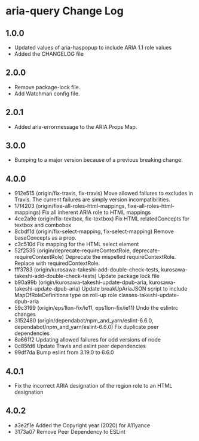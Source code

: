 # aria-query Change Log

## 1.0.0

- Updated values of aria-haspopup to include ARIA 1.1 role values
- Added the CHANGELOG file

## 2.0.0

- Remove package-lock file.
- Add Watchman config file.

## 2.0.1

- Added aria-errormessage to the ARIA Props Map.

## 3.0.0

- Bumping to a major version because of a previous breaking change.

## 4.0.0

- 912e515 (origin/fix-travis, fix-travis) Move allowed failures to excludes in Travis. The current failures are simply version incompatibilities.
- 17f4203 (origin/fixe-all-roles-html-mappings, fixe-all-roles-html-mappings) Fix all inherent ARIA role to HTML mappings
- 4ce2a9e (origin/fix-textbox, fix-textbox) Fix HTML relatedConcepts for textbox and combobox
- 8cbdf1d (origin/fix-select-mapping, fix-select-mapping) Remove baseConcepts as a prop.
- c3c510d Fix mapping for the HTML select element
- 52f2535 (origin/deprecate-requireContextRole, deprecate-requireContextRole) Deprecate the mispelled requireContextRole. Replace with requiredContextRole.
- fff3783 (origin/kurosawa-takeshi-add-double-check-tests, kurosawa-takeshi-add-double-check-tests) Update package lock file
- b90a99b (origin/kurosawa-takeshi-update-dpub-aria, kurosawa-takeshi-update-dpub-aria) Update breakUpAriaJSON script to include MapOfRoleDefinitions type on roll-up role classes-takeshi-update-dpub-aria
- 59c3199 (origin/eps1lon-fix/ie11, eps1lon-fix/ie11) Undo the eslintrc changes
- 3152480 (origin/dependabot/npm_and_yarn/eslint-6.6.0, dependabot/npm_and_yarn/eslint-6.6.0) Fix duplicate peer dependencies
- 8a661f2 Updating allowed failures for odd versions of node
- 0c85fd6 Update Travis and eslint peer dependencies
- 99df7da Bump eslint from 3.19.0 to 6.6.0

## 4.0.1

- Fix the incorrect ARIA designation of the region role to an HTML designation

## 4.0.2

- a3e2f1e Added the Copyright year (2020) for A11yance
- 3173a07 Remove Peer Dependency to ESLint

